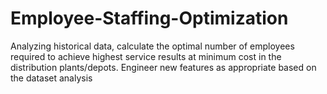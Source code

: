 # Employee-Staffing-Optimization
Analyzing historical data, calculate the optimal number of employees required to achieve highest service results at minimum cost in the distribution plants/depots. Engineer new features as appropriate based on the dataset analysis

